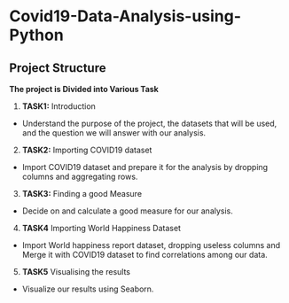 # Covid19-Data-Analysis-using-Python
## Project Structure
**The project is Divided into Various Task**

1. **TASK1:** Introduction
  * Understand the purpose of the project, the datasets that will be used, and the question we will answer with our analysis.
2. **TASK2:** Importing COVID19 dataset 
  * Import COVID19 dataset and prepare it for the analysis by dropping columns and aggregating rows.
3. **TASK3:** Finding a good Measure
  * Decide on and calculate a good measure for our analysis.
4. **TASK4** Importing World Happiness Dataset
  * Import World happiness report dataset, dropping useless columns and Merge it with COVID19 dataset to find correlations among our data.
5. **TASK5** Visualising the results
  * Visualize our results using Seaborn.

